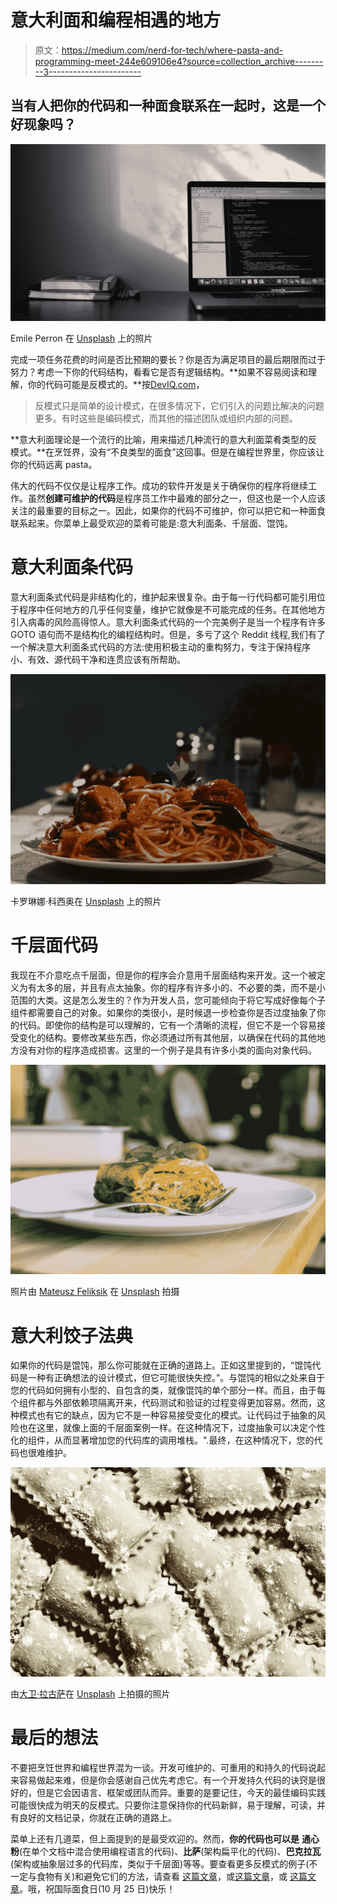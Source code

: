 # 意大利面和编程相遇的地方

> 原文：<https://medium.com/nerd-for-tech/where-pasta-and-programming-meet-244e609106e4?source=collection_archive---------3----------------------->

## 当有人把你的代码和一种面食联系在一起时，这是一个好现象吗？

![](img/fd05d256f2a24898a4b5372aedee6875.png)

Emile Perron 在 [Unsplash](https://unsplash.com?utm_source=medium&utm_medium=referral) 上的照片

完成一项任务花费的时间是否比预期的要长？你是否为满足项目的最后期限而过于努力？考虑一下你的代码结构，看看它是否有逻辑结构。**如果不容易阅读和理解，你的代码可能是反模式的。**按[DevIQ.com](https://deviq.com/antipatterns/antipatterns-overview)，

> 反模式只是简单的设计模式，在很多情况下，它们引入的问题比解决的问题更多。有时这些是编码模式，而其他的描述团队或组织内部的问题。

**意大利面理论是一个流行的比喻，用来描述几种流行的意大利面菜肴类型的反模式。**在烹饪界，没有“不良类型的面食”这回事。但是在编程世界里，你应该让你的代码远离 pasta。

伟大的代码不仅仅是让程序工作。成功的软件开发是关于确保你的程序将继续工作。虽然**创建可维护的代码**是程序员工作中最难的部分之一，但这也是一个人应该关注的最重要的目标之一。因此，如果你的代码不可维护，你可以把它和一种面食联系起来。你菜单上最受欢迎的菜肴可能是:意大利面条、千层面、馄饨。

# **意大利面条代码**

意大利面条式代码是非结构化的，维护起来很复杂。由于每一行代码都可能引用位于程序中任何地方的几乎任何变量，维护它就像是不可能完成的任务。在其他地方引入病毒的风险高得惊人。意大利面条式代码的一个完美例子是当一个程序有许多 GOTO 语句而不是结构化的编程结构时。但是，多亏了这个 Reddit 线程,我们有了一个解决意大利面条式代码的方法:使用积极主动的重构努力，专注于保持程序小、有效、源代码干净和连贯应该有所帮助。

![](img/bc9ccf41207da67d5afdb4cb05990683.png)

卡罗琳娜·科西奥在 [Unsplash](https://unsplash.com?utm_source=medium&utm_medium=referral) 上的照片

# 千层面代码

我现在不介意吃点千层面，但是你的程序会介意用千层面结构来开发。这一个被定义为有太多的层，并且有点太抽象。你的程序有许多小的、不必要的类，而不是小范围的大类。这是怎么发生的？作为开发人员，您可能倾向于将它写成好像每个子组件都需要自己的对象。如果你的类很小，是时候退一步检查你是否过度抽象了你的代码。即使你的结构是可以理解的，它有一个清晰的流程，但它不是一个容易接受变化的结构。要修改某些东西，你必须通过所有其他层，以确保在代码的其他地方没有对你的程序造成损害。这里的一个例子是具有许多小类的面向对象代码。

![](img/490eb35e98ac7590b4c495789efa78d3.png)

照片由 [Mateusz Feliksik](https://unsplash.com/@mateusz_feliksik?utm_source=medium&utm_medium=referral) 在 [Unsplash](https://unsplash.com?utm_source=medium&utm_medium=referral) 拍摄

# 意大利饺子法典

如果你的代码是馄饨，那么你可能就在正确的道路上。正如这里提到的，“馄饨代码是一种有正确想法的设计模式，但它可能很快失控。”。与馄饨的相似之处来自于您的代码如何拥有小型的、自包含的类，就像馄饨的单个部分一样。而且，由于每个组件都与外部依赖项隔离开来，代码测试和验证的过程变得更加容易。然而，这种模式也有它的缺点，因为它不是一种容易接受变化的模式。让代码过于抽象的风险也在这里，就像上面的千层面案例一样。在这种情况下，过度抽象可以决定个性化的组件，从而显著增加您的代码库的调用堆栈。".最终，在这种情况下，您的代码也很难维护。

![](img/e7c989c02d6a0b573bb5553bbfd37f7c.png)

由[大卫·拉古萨](https://unsplash.com/@davideragusa?utm_source=medium&utm_medium=referral)在 [Unsplash](https://unsplash.com?utm_source=medium&utm_medium=referral) 上拍摄的照片

# 最后的想法

不要把烹饪世界和编程世界混为一谈。开发可维护的、可重用的和持久的代码说起来容易做起来难，但是你会感谢自己优先考虑它。有一个开发持久代码的诀窍是很好的，但是它会因语言、框架或团队而异。重要的是要记住，今天的最佳编码实践可能很快成为明天的反模式。只要你注意保持你的代码新鲜，易于理解，可读，并有良好的文档记录，你就在正确的道路上。

菜单上还有几道菜，但上面提到的是最受欢迎的。然而，**你的代码也可以是** **通心粉**(在单个文档中混合使用编程语言的代码)、**比萨**(架构扁平化的代码)、**巴克拉瓦**(架构或抽象层过多的代码库，类似于千层面)等等。要查看更多反模式的例子(不一定与食物有关)和避免它们的方法，请查看 [这篇文章](https://www.geeksforgeeks.org/6-types-of-anti-patterns-to-avoid-in-software-development/)，或[这篇文章](https://sahandsaba.com/nine-anti-patterns-every-programmer-should-be-aware-of-with-examples.html)，或 [这篇文章](https://www.freecodecamp.org/news/antipatterns-to-avoid-in-code/)。哦，祝国际面食日(10 月 25 日)快乐！